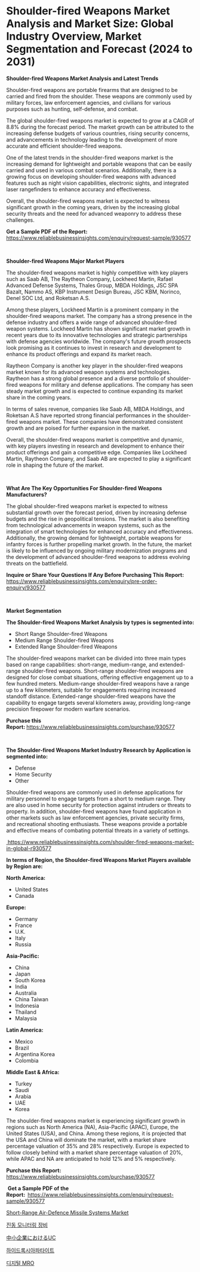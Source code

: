 <p><h1>Shoulder-fired Weapons Market Analysis and Market Size: Global Industry Overview, Market Segmentation and Forecast (2024 to 2031)</h1></p><p><strong>Shoulder-fired Weapons Market Analysis and Latest Trends</strong></p>
<p><p>Shoulder-fired weapons are portable firearms that are designed to be carried and fired from the shoulder. These weapons are commonly used by military forces, law enforcement agencies, and civilians for various purposes such as hunting, self-defense, and combat.</p><p>The global shoulder-fired weapons market is expected to grow at a CAGR of 8.8% during the forecast period. The market growth can be attributed to the increasing defense budgets of various countries, rising security concerns, and advancements in technology leading to the development of more accurate and efficient shoulder-fired weapons.</p><p>One of the latest trends in the shoulder-fired weapons market is the increasing demand for lightweight and portable weapons that can be easily carried and used in various combat scenarios. Additionally, there is a growing focus on developing shoulder-fired weapons with advanced features such as night vision capabilities, electronic sights, and integrated laser rangefinders to enhance accuracy and effectiveness.</p><p>Overall, the shoulder-fired weapons market is expected to witness significant growth in the coming years, driven by the increasing global security threats and the need for advanced weaponry to address these challenges.</p></p>
<p><strong>Get a Sample PDF of the Report:&nbsp;</strong> <a href="https://www.reliablebusinessinsights.com/enquiry/request-sample/930577">https://www.reliablebusinessinsights.com/enquiry/request-sample/930577</a></p>
<p>&nbsp;</p>
<p><strong>Shoulder-fired Weapons Major Market Players</strong></p>
<p><p>The shoulder-fired weapons market is highly competitive with key players such as Saab AB, The Raytheon Company, Lockheed Martin, Rafael Advanced Defense Systems, Thales Group, MBDA Holdings, JSC SPA Bazalt, Nammo AS, KBP Instrument Design Bureau, JSC KBM, Norinco, Denel SOC Ltd, and Roketsan A.S. </p><p>Among these players, Lockheed Martin is a prominent company in the shoulder-fired weapons market. The company has a strong presence in the defense industry and offers a wide range of advanced shoulder-fired weapon systems. Lockheed Martin has shown significant market growth in recent years due to its innovative technologies and strategic partnerships with defense agencies worldwide. The company's future growth prospects look promising as it continues to invest in research and development to enhance its product offerings and expand its market reach.</p><p>Raytheon Company is another key player in the shoulder-fired weapons market known for its advanced weapon systems and technologies. Raytheon has a strong global presence and a diverse portfolio of shoulder-fired weapons for military and defense applications. The company has seen steady market growth and is expected to continue expanding its market share in the coming years.</p><p>In terms of sales revenue, companies like Saab AB, MBDA Holdings, and Roketsan A.S have reported strong financial performances in the shoulder-fired weapons market. These companies have demonstrated consistent growth and are poised for further expansion in the market.</p><p>Overall, the shoulder-fired weapons market is competitive and dynamic, with key players investing in research and development to enhance their product offerings and gain a competitive edge. Companies like Lockheed Martin, Raytheon Company, and Saab AB are expected to play a significant role in shaping the future of the market.</p></p>
<p>&nbsp;</p>
<p><strong>What Are The Key Opportunities For Shoulder-fired Weapons Manufacturers?</strong></p>
<p><p>The global shoulder-fired weapons market is expected to witness substantial growth over the forecast period, driven by increasing defense budgets and the rise in geopolitical tensions. The market is also benefiting from technological advancements in weapon systems, such as the integration of smart technologies for enhanced accuracy and effectiveness. Additionally, the growing demand for lightweight, portable weapons for infantry forces is further propelling market growth. In the future, the market is likely to be influenced by ongoing military modernization programs and the development of advanced shoulder-fired weapons to address evolving threats on the battlefield.</p></p>
<p><strong>Inquire or Share Your Questions If Any Before Purchasing This Report:</strong> <a href="https://www.reliablebusinessinsights.com/enquiry/pre-order-enquiry/930577">https://www.reliablebusinessinsights.com/enquiry/pre-order-enquiry/930577</a></p>
<p>&nbsp;</p>
<p><strong>Market Segmentation</strong></p>
<p><strong>The Shoulder-fired Weapons Market Analysis by types is segmented into:</strong></p>
<p><ul><li>Short Range Shoulder-fired Weapons</li><li>Medium Range Shoulder-fired Weapons</li><li>Extended Range Shoulder-fired Weapons</li></ul></p>
<p><p>The shoulder-fired weapons market can be divided into three main types based on range capabilities: short-range, medium-range, and extended-range shoulder-fired weapons. Short-range shoulder-fired weapons are designed for close combat situations, offering effective engagement up to a few hundred meters. Medium-range shoulder-fired weapons have a range up to a few kilometers, suitable for engagements requiring increased standoff distance. Extended-range shoulder-fired weapons have the capability to engage targets several kilometers away, providing long-range precision firepower for modern warfare scenarios.</p></p>
<p><strong>Purchase this Report:&nbsp;</strong><a href="https://www.reliablebusinessinsights.com/purchase/930577">https://www.reliablebusinessinsights.com/purchase/930577</a></p>
<p>&nbsp;</p>
<p><strong>The Shoulder-fired Weapons Market Industry Research by Application is segmented into:</strong></p>
<p><ul><li>Defense</li><li>Home Security</li><li>Other</li></ul></p>
<p><p>Shoulder-fired weapons are commonly used in defense applications for military personnel to engage targets from a short to medium range. They are also used in home security for protection against intruders or threats to property. In addition, shoulder-fired weapons have found application in other markets such as law enforcement agencies, private security firms, and recreational shooting enthusiasts. These weapons provide a portable and effective means of combating potential threats in a variety of settings.</p></p>
<p><a href="https://www.reliablebusinessinsights.com/shoulder-fired-weapons-market-in-global-r930577">&nbsp;https://www.reliablebusinessinsights.com/shoulder-fired-weapons-market-in-global-r930577</a></p>
<p><strong>In terms of Region, the Shoulder-fired Weapons Market Players available by Region are:</strong></p>
<p>
    <p> <strong> North America: </strong>
        <ul>
            <li>United States</li>
            <li>Canada</li>
        </ul>
        </p> 
    <p> <strong> Europe: </strong>
        <ul>
            <li>Germany</li>
            <li>France</li>
            <li>U.K.</li>
            <li>Italy</li>
            <li>Russia</li>
        </ul>
        </p> 
    <p> <strong> Asia-Pacific: </strong>
        <ul>
            <li>China</li>
            <li>Japan</li>
            <li>South Korea</li>
            <li>India</li>
            <li>Australia</li>
            <li>China Taiwan</li>
            <li>Indonesia</li>
            <li>Thailand</li>
            <li>Malaysia</li>
        </ul>
        </p> 
    <p> <strong> Latin America: </strong>
        <ul>
            <li>Mexico</li>
            <li>Brazil</li>
            <li>Argentina Korea</li>
            <li>Colombia</li>
        </ul>
        </p> 
    <p> <strong> Middle East & Africa: </strong>
        <ul>
            <li>Turkey</li>
            <li>Saudi</li>
            <li>Arabia</li>
            <li>UAE</li>
            <li>Korea</li>
        </ul>
    </p>
    </p>
<p><p>The shoulder-fired weapons market is experiencing significant growth in regions such as North America (NA), Asia-Pacific (APAC), Europe, the United States (USA), and China. Among these regions, it is projected that the USA and China will dominate the market, with a market share percentage valuation of 35% and 28% respectively. Europe is expected to follow closely behind with a market share percentage valuation of 20%, while APAC and NA are anticipated to hold 12% and 5% respectively.</p></p>
<p><strong>Purchase this Report: </strong><a href="https://www.reliablebusinessinsights.com/purchase/930577">https://www.reliablebusinessinsights.com/purchase/930577</a></p>
<p>&nbsp;<strong>Get a Sample PDF of the Report:&nbsp;&nbsp;</strong><a href="https://www.reliablebusinessinsights.com/enquiry/request-sample/930577">https://www.reliablebusinessinsights.com/enquiry/request-sample/930577</a></p>
<p><strong></strong></p>
<p><p><a href="https://github.com/gamblestampleyjenny50m5sl6/Market-Research-Report-List-2/blob/main/short-range-air-defence-missile-systems-market.md">Short-Range Air-Defence Missile Systems Market</a></p><p><a href="https://medium.com/@jenniferstanley2022/%EC%A7%84%EB%8F%99-%EB%AA%A8%EB%8B%88%ED%84%B0%EB%A7%81-%EC%9E%A5%EB%B9%84-%EC%8B%9C%EC%9E%A5-%EA%B7%9C%EB%AA%A8-cagr-%ED%8A%B8%EB%A0%8C%EB%93%9C-2024-2030%EB%85%84-19faa9c6da45">진동 모니터링 장비</a></p><p><a href="https://github.com/CieloStamm/Market-Research-Report-List-1/blob/main/436002083959.md">中小企業におけるUC</a></p><p><a href="https://medium.com/@wardpollich2022/the-sentence-translated-into-korean-is-quot-hydroxyapatite-%EC%8B%9C%EC%9E%A5-%EB%B3%B4%EA%B3%A0%EC%84%9C%EB%8A%94%EC%9D%B4-%EC%8B%9C%EC%9E%A5%EC%9D%98-%EC%B5%9C%EC%8B%A0-%ED%8A%B8%EB%A0%8C%EB%93%9C-%EB%B0%8F-%EC%84%B1%EC%9E%A5-%EA%B8%B0%ED%9A%8C%EB%A5%BC-f664b5b0689d">하이드록시아파타이트</a></p><p><a href="https://github.com/FelipeGrrady654556/Market-Research-Report-List-1/blob/main/636301277700.md">디지털 MRO</a></p></p>